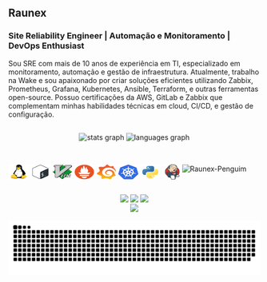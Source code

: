 ## Raunex

### Site Reliability Engineer | Automação e Monitoramento | DevOps Enthusiast

Sou SRE com mais de 10 anos de experiência em TI, especializado em monitoramento, automação e gestão de infraestrutura. Atualmente, trabalho na Wake e sou apaixonado por criar soluções eficientes utilizando Zabbix, Prometheus, Grafana, Kubernetes, Ansible, Terraform, e outras ferramentas open-source. Possuo certificações da AWS, GitLab e Zabbix que complementam minhas habilidades técnicas em cloud, CI/CD, e gestão de configuração.
##

<div align="center">
  <img src="https://github-readme-stats.vercel.app/api?username=Raunex&hide_title=false&hide_rank=false&show_icons=true&include_all_commits=true&count_private=true&disable_animations=false&theme=dracula&locale=en&hide_border=false" height="150" alt="stats graph"  />
  <img src="https://github-readme-stats.vercel.app/api/top-langs?username=Raunex&locale=en&hide_title=false&layout=compact&card_width=320&langs_count=5&theme=dracula&hide_border=false" height="150" alt="languages graph"  />
</div>

##
  
<div align="center" style="display: inline-block"><br>
  <img align="center" alt="Raunex-Linux" height="30" width="40" src="https://raw.githubusercontent.com/devicons/devicon/master/icons/linux/linux-original.svg">
  <img align="center" alt="Raunex-Bash" height="30" width="40" src="https://raw.githubusercontent.com/devicons/devicon/master/icons/bash/bash-original.svg">
  <img align="center" alt="Raunex-Vim" height="30" width="40" src="https://raw.githubusercontent.com/devicons/devicon/master/icons/vim/vim-original.svg">
  <img align="center" alt="Raunex-Prometheus" height="30" width="40" src="https://raw.githubusercontent.com/cncf/artwork/master/projects/prometheus/icon/color/prometheus-icon-color.svg">
  <img align="center" alt="Raunex-Grafana" height="30" width="40" src="https://raw.githubusercontent.com/grafana/grafana/main/public/img/grafana_icon.svg">
  <img align="center" alt="Raunex-Kubernetes" height="30" width="40" src="https://raw.githubusercontent.com/devicons/devicon/master/icons/kubernetes/kubernetes-plain.svg">
  <img align="center" alt="Raunex-Python" height="30" width="40" src="https://raw.githubusercontent.com/devicons/devicon/master/icons/python/python-original.svg">
  <img align="center" alt="Raunex-Jenkins" height="30" width="40" src="https://raw.githubusercontent.com/devicons/devicon/master/icons/jenkins/jenkins-original.svg">
  <img align="right" alt="Raunex-Penguim" src="https://media1.tenor.com/images/974ba34fba7c3156601396aeba480c03/tenor.gif?itemid=13487141">
</div>

##
 
<div align="center"> 
  <a href="https://www.linkedin.com/in/rauny-moreira" target="_blank"><img src="https://img.shields.io/badge/-LinkedIn-%230077B5?style=for-the-badge&logo=linkedin&logoColor=white" target="_blank"></a>
  <a href="https://instagram.com/raunymoreira" target="_blank"><img src="https://img.shields.io/badge/-Instagram-%23E4405F?style=for-the-badge&logo=instagram&logoColor=white" target="_blank"></a>
  <a href="[https://blog.raunex.dev/](https://medium.com/@rauny.linux)" target="_blank"><img src="https://img.shields.io/badge/dev.to-0A0A0A?style=for-the-badge&logo=dev.to&logoColor=white" target="_blank"></a>

<div align="center">
  <img src="https://visitor-badge.laobi.icu/badge?page_id=Raunex.Raunex&left_color=darkviolet&right_color=black&left_text=Profile%20views"  />
</div>
 
![Snake animation](https://github.com/Raunex/Raunex/blob/output/github-contribution-grid-snake.svg)
</div>
